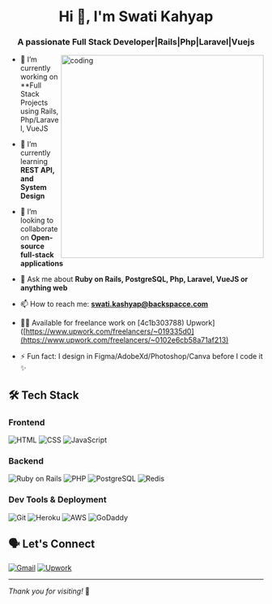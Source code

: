 <h1 align="center">Hi 👋, I'm Swati Kahyap</h1>
<h3 align="center">A passionate Full Stack Developer|Rails|Php|Laravel|Vuejs</h3>

<img align="right" alt="coding" width="400" src="https://cdn.dribbble.com/users/1162077/screenshots/3848914/programmer.gif">

- 🔭 I’m currently working on **Full Stack Projects using Rails, Php/Laravel, VueJS 
  
- 🌱 I’m currently learning **REST API, and System Design**
  
- 👯 I’m looking to collaborate on **Open-source full-stack applications**
  
- 💬 Ask me about **Ruby on Rails, PostgreSQL, Php, Laravel, VueJS or anything web**
  
- 📫 How to reach me: **swati.kashyap@backspacce.com**
  
- 🧑‍💼 Available for freelance work on [4c1b303788)
  Upwork]([https://www.upwork.com/freelancers/~019335d0](https://www.upwork.com/freelancers/~0102e6cb58a71af213)
- ⚡ Fun fact: I design in Figma/AdobeXd/Photoshop/Canva before I code it ✨

## 🛠️ Tech Stack

### Frontend
![HTML](https://img.shields.io/badge/-HTML5-E34F26?style=flat-square&logo=html5&logoColor=white)
![CSS](https://img.shields.io/badge/-CSS3-1572B6?style=flat-square&logo=css3)
![JavaScript](https://img.shields.io/badge/-JavaScript-F7DF1E?style=flat-square&logo=javascript&logoColor=black)


### Backend
![Ruby on Rails](https://img.shields.io/badge/-Rails-CC0000?style=flat-square&logo=ruby-on-rails)
![PHP](https://img.shields.io/badge/-PHP-777BB4?style=flat-square&logo=php&logoColor=white)
![PostgreSQL](https://img.shields.io/badge/-PostgreSQL-336791?style=flat-square&logo=postgresql)
![Redis](https://img.shields.io/badge/-Redis-DC382D?style=flat-square&logo=redis)

### Dev Tools & Deployment
![Git](https://img.shields.io/badge/-Git-F05032?style=flat-square&logo=git)
![Heroku](https://img.shields.io/badge/-Heroku-430098?style=flat-square&logo=heroku&logoColor=white)
![AWS](https://img.shields.io/badge/-AWS-232F3E?style=flat-square&logo=amazon-aws&logoColor=white)
![GoDaddy](https://img.shields.io/badge/-GoDaddy-1BDB81?style=flat-square&logo=godaddy&logoColor=white)

## 🗣 Let's Connect
[![Gmail](https://img.shields.io/badge/-Gmail-D14836?style=flat-square&logo=gmail&logoColor=white)](mailto:swati.kashyap@backspacce.com)
[![Upwork](https://img.shields.io/badge/-Upwork-6fda44?style=flat-square&logo=upwork&logoColor=white)]([https://www.upwork.com/freelancers/~019335d04c1b303788](https://www.upwork.com/freelancers/~0102e6cb58a71af213))

---

_Thank you for visiting!_ 🙏

